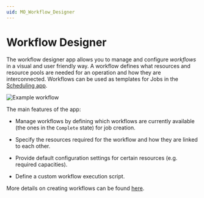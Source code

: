 ```yaml
---
uid: MO_Workflow_Designer
---
```


# Workflow Designer

The workflow designer app allows you to manage and configure _workflows_ in a visual and user friendly way. A workflow defines what resources and resource pools are needed for an operation and how they are interconnected. Workflows can be used as templates for Jobs in the [Scheduling app](xref:MO_Scheduling).

![Example workflow](~/solutions/images/WFD_Example_WF.png)

The main features of the app:

- Manage workflows by defining which workflows are currently available (the ones in the `Complete` state) for job creation.

- Specify the resources required for the workflow and how they are linked to each other.

- Provide default configuration settings for certain resources (e.g. required capacities).

- Define a custom workflow execution script.

More details on creating workflows can be found [here](xref:WFD_Creating_Workflows).

